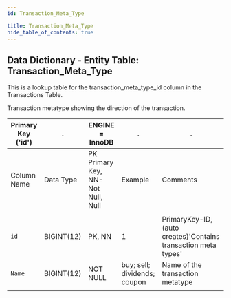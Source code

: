 ```yaml
---
id: Transaction_Meta_Type

title: Transaction_Meta_Type
hide_table_of_contents: true
---
```


## Data Dictionary - Entity Table: Transaction_Meta_Type

This is a lookup table for the transaction_meta_type_id column in the Transactions Table. 

Transaction metatype showing the direction of the transaction.			

| Primary Key ('id')|.|ENGINE = InnoDB|.|.|
|---|---|---|---|---|
|Column Name|Data Type|PK Primary Key, NN-Not Null, Null|Example|Comments|
||
|`id`|BIGINT(12)|PK, NN|1|PrimaryKey-ID,(auto creates)'Contains transaction meta types'|
|`Name`|BIGINT(12)|NOT NULL|buy; sell; dividends; coupon|Name of the transaction metatype|
||
